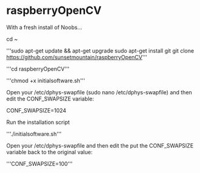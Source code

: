 # raspberryOpenCV

With a fresh install of Noobs...

cd ~

'''sudo apt-get update && apt-get upgrade
sudo apt-get install git
git clone https://github.com/sunsetmountain/raspberryOpenCV'''

'''cd raspberryOpenCV'''

'''chmod +x initialsoftware.sh'''

Open your /etc/dphys-swapfile (sudo nano /etc/dphys-swapfile) and then edit the CONF_SWAPSIZE variable:

CONF_SWAPSIZE=1024

Run the installation script

'''./initialsoftware.sh'''



Open your  /etc/dphys-swapfile and then edit the put the CONF_SWAPSIZE variable back to the original value:

'''CONF_SWAPSIZE=100'''

